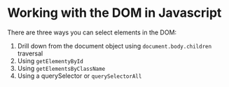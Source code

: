 # Working with the DOM in Javascript

There are three ways you can select elements in the DOM:
1. Drill down from the document object using `document.body.children` traversal
2. Using `getElementyById`
3. Using `getElementsByClassName`
4. Using a querySelector or `querySelectorAll`




